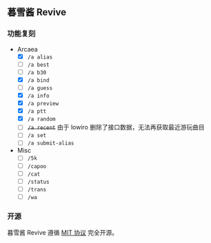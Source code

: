 ﻿## 暮雪酱 Revive

### 功能复刻

- Arcaea
    - [x] `/a alias`
    - [ ] `/a best`
    - [ ] `/a b30`
    - [x] `/a bind`
    - [ ] `/a guess`
    - [x] `/a info`
    - [x] `/a preview`
    - [x] `/a ptt`
    - [x] `/a random`
    - [ ] ~~`/a recent`~~ 由于 lowiro 删除了接口数据，无法再获取最近游玩曲目
    - [ ] `/a set`
    - [ ] `/a submit-alias`
- Misc
    - [ ] `/5k`
    - [ ] `/capoo`
    - [ ] `/cat`
    - [ ] `/status`
    - [ ] `/trans`
    - [ ] `/wa`

### 开源

暮雪酱 Revive 遵循 [MIT 协议](./LICENSE) 完全开源。

